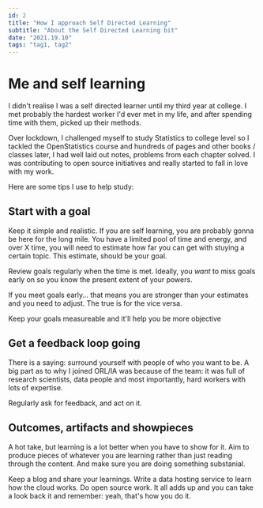 ```yaml
---
id: 2
title: "How I approach Self Directed Learning"
subtitle: "About the Self Directed Learning bit"
date: "2021.19.10"
tags: "tag1, tag2"
---
```


# Me and self learning
I didn't realise I was a self directed learner until my third year at college. I met probably the hardest worker I'd ever met in my life, and after spending time with them, picked up their methods.

Over lockdown, I challenged myself to study Statistics to college level so I tackled the OpenStatistics course and hundreds of pages and other books / classes later, I had well laid out notes, problems from each chapter solved. I was contributing to open source initiatives and really started to fall in love with my work.

Here are some tips I use to help study:

## Start with a goal
Keep it simple and realistic. If you are self learning, you are probably gonna be here for the long mile. You have a limited pool of time and energy, and over X time, you will need to estimate how far you can get with stuying a certain topic. This estimate, should be your goal. 

Review goals regularly when the time is met. Ideally, you *want* to miss goals early on so you know the present extent of your powers.

If you meet goals early... that means you are stronger than your estimates and you need to adjust. The true is for the vice versa.

Keep your goals measureable and it'll help you be more objective

## Get a feedback loop going
There is a saying: surround yourself with people of who you want to be. A big part as to why I joined ORL/IA was because of the team: it was full of research scientists, data people and most importantly, hard workers with lots of expertise. 

Regularly ask for feedback, and act on it. 

## Outcomes, artifacts and showpieces
A hot take, but learning is a lot better when you have to show for it. Aim to produce pieces of whatever you are learning rather than just reading through the content. And make sure you are doing something substanial. 

Keep a blog and share your learnings. Write a data hosting service to learn how the cloud works. Do open source work. It all adds up and you can take a look back it and remember: yeah, that's how you do it.